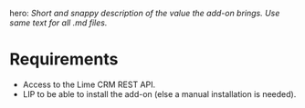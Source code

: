 hero: *Short and snappy description of the value the add-on brings. Use same text for all .md files.*

# Requirements

* Access to the Lime CRM REST API.
* LIP to be able to install the add-on (else a manual installation is needed).